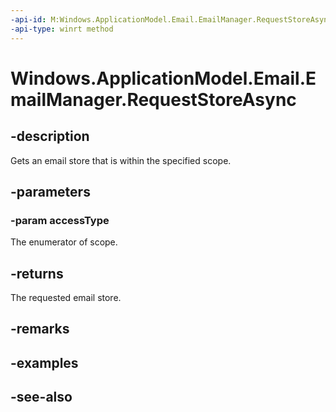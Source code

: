 ----api-id: M:Windows.ApplicationModel.Email.EmailManager.RequestStoreAsync(Windows.ApplicationModel.Email.EmailStoreAccessType)
-api-type: winrt method
---<!-- Method syntaxpublic Windows.Foundation.IAsyncOperation<Windows.ApplicationModel.Email.EmailStore> RequestStoreAsync(Windows.ApplicationModel.Email.EmailStoreAccessType accessType)--># Windows.ApplicationModel.Email.EmailManager.RequestStoreAsync## -descriptionGets an email store that is within the specified scope.## -parameters### -param accessTypeThe enumerator of scope.## -returnsThe requested email store.## -remarks## -examples## -see-also